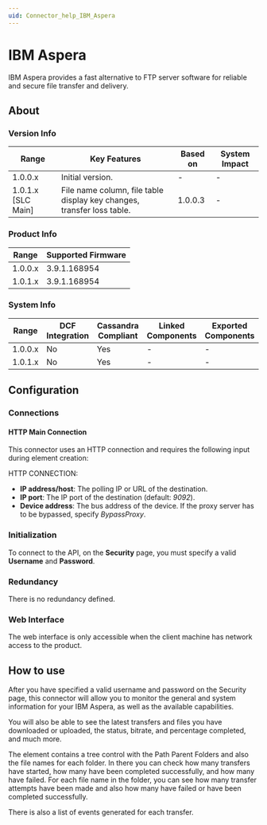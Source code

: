 ```yaml
---
uid: Connector_help_IBM_Aspera
---
```


# IBM Aspera

IBM Aspera provides a fast alternative to FTP server software for reliable and secure file transfer and delivery.

## About

### Version Info

| Range              | Key Features                                                         | Based on   | System Impact   |
|----------------------|------------------------------------------------------------------------|--------------|-------------------|
| 1.0.0.x              | Initial version.                                                       | -            | -                 |
| 1.0.1.x [SLC Main]   | File name column, file table display key changes, transfer loss table. | 1.0.0.3      | -                 |

### Product Info

| Range     | Supported Firmware     |
|-----------|------------------------|
| 1.0.0.x   | 3.9.1.168954           |
| 1.0.1.x   | 3.9.1.168954           |

### System Info

| Range     | DCF Integration     | Cassandra Compliant     | Linked Components     | Exported Components     |
|-----------|---------------------|-------------------------|-----------------------|-------------------------|
| 1.0.0.x   | No                  | Yes                     | -                     | -                       |
| 1.0.1.x   | No                  | Yes                     | -                     | -                       |

## Configuration

### Connections

#### HTTP Main Connection

This connector uses an HTTP connection and requires the following input during element creation:

HTTP CONNECTION:

- **IP address/host**: The polling IP or URL of the destination.
- **IP port**: The IP port of the destination (default: *9092*).
- **Device address**: The bus address of the device. If the proxy server has to be bypassed, specify *BypassProxy*.

### Initialization

To connect to the API, on the **Security** page, you must specify a valid **Username** and **Password**.

### Redundancy

There is no redundancy defined.

### Web Interface

The web interface is only accessible when the client machine has network access to the product.

## How to use

After you have specified a valid username and password on the Security page, this connector will allow you to monitor the general and system information for your IBM Aspera, as well as the available capabilities.

You will also be able to see the latest transfers and files you have downloaded or uploaded, the status, bitrate, and percentage completed, and much more.

The element contains a tree control with the Path Parent Folders and also the file names for each folder. In there you can check how many transfers have started, how many have been completed successfully, and how many have failed. For each file name in the folder, you can see how many transfer attempts have been made and also how many have failed or have been completed successfully.

There is also a list of events generated for each transfer.
